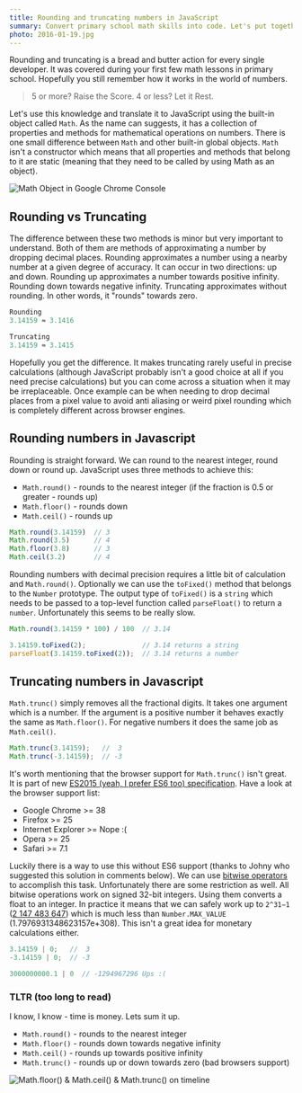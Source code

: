 ```yaml
---
title: Rounding and truncating numbers in JavaScript
summary: Convert primary school math skills into code. Let's put together all that we know about rounding and truncating numbers in JavaScript.
photo: 2016-01-19.jpg
---
```


Rounding and truncating is a bread and butter action for every single developer. It was covered during your first few math lessons in primary school. Hopefully you still remember how it works in the world of numbers.

> 5 or more? Raise the Score.
> 4 or less? Let it Rest.

Let's use this knowledge and translate it to JavaScript using the built-in object called `Math`. As the name can suggests, it has a collection of properties and methods for mathematical operations on numbers. There is one small difference between `Math` and other built-in global objects. `Math` isn't a constructor which means that all properties and methods that belong to it are static (meaning that they need to be called by using Math as an object).

![Math Object in Google Chrome Console](/photos/2016-01-19-1.gif)

## Rounding vs Truncating

The difference between these two methods is minor but very important to understand. Both of them are methods of approximating a number by dropping decimal places. Rounding approximates a number using a nearby number at a given degree of accuracy. It can occur in two directions: up and down. Rounding up approximates a number towards positive infinity. Rounding down towards negative infinity. Truncating approximates without rounding. In other words, it "rounds" towards zero.

```js
Rounding
3.14159 ≈ 3.1416

Truncating
3.14159 ≈ 3.1415
```

Hopefully you get the difference. It makes truncating rarely useful in precise calculations (although JavaScript probably isn't a good choice at all if you need precise calculations) but you can come across a situation when it may be irreplaceable. Once example can be when needing to drop decimal places from a pixel value to avoid anti aliasing or weird pixel rounding which is completely different across browser engines.

## Rounding numbers in Javascript

Rounding is straight forward. We can round to the nearest integer, round down or round up. JavaScript uses three methods to achieve this:

- `Math.round()` - rounds to the nearest integer (if the fraction is 0.5 or greater - rounds up)
- `Math.floor()` - rounds down
- `Math.ceil()` - rounds up

```js
Math.round(3.14159)  // 3
Math.round(3.5)      // 4
Math.floor(3.8)      // 3
Math.ceil(3.2)       // 4
```

Rounding numbers with decimal precision requires a little bit of calculation and `Math.round()`. Optionally we can use the `toFixed()` method that belongs to the `Number` prototype. The output type of `toFixed()` is a `string` which needs to be passed to a top-level function called `parseFloat()` to return a `number`. Unfortunately this seems to be really slow.

```js
Math.round(3.14159 * 100) / 100  // 3.14

3.14159.toFixed(2);              // 3.14 returns a string
parseFloat(3.14159.toFixed(2));  // 3.14 returns a number
```

## Truncating numbers in Javascript

`Math.trunc()` simply removes all the fractional digits. It takes one argument which is a number. If the argument is a positive number it behaves exactly the same as `Math.floor()`. For negative numbers it does the same job as `Math.ceil()`.

```js
Math.trunc(3.14159);   //  3
Math.trunc(-3.14159);  // -3
```

It's worth mentioning that the browser support for `Math.trunc()` isn't great. It is part of new [ES2015 (yeah, I prefer ES6 too) specification](http://www.ecma-international.org/ecma-262/6.0/#sec-math.trunc). Have a look at the browser support list:

- Google Chrome >= 38
- Firefox >= 25
- Internet Explorer >= Nope :(
- Opera >= 25
- Safari >= 7.1

Luckily there is a way to use this without ES6 support (thanks to Johny who suggested this solution in comments below). We can use [bitwise operators](https://developer.mozilla.org/en/docs/Web/JavaScript/Reference/Operators/Bitwise_Operators) to accomplish this task. Unfortunately there are some restriction as well. All bitwise operations work on signed 32-bit integers. Using them converts a float to an integer. In practice it means that we can safely work up to `2^31−1` ([2 147 483 647](https://en.wikipedia.org/wiki/2147483647_(number))) which is much less than `Number.MAX_VALUE` (1.7976931348623157e+308). This isn't a great idea for monetary calculations either.

```js
3.14159 | 0;   //  3
-3.14159 | 0;  // -3

3000000000.1 | 0  // -1294967296 Ups :(
```

### TLTR (too long to read)

I know, I know - time is money. Lets sum it up.

- `Math.round()` - rounds to the nearest integer
- `Math.floor()` - rounds down towards negative infinity
- `Math.ceil()` - rounds up towards positive infinity
- `Math.trunc()` - rounds up or down towards zero (bad browsers support)

![Math.floor() & Math.ceil() & Math.trunc() on timeline](/photos/2016-01-19-2.jpg)
